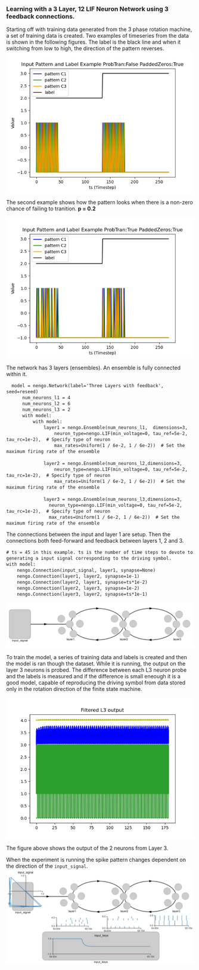 ### Learning with a 3 Layer, 12 LIF Neuron Network using 3 feedback connections.

Starting off with training data generated from the 3 phase rotation machine, a set of training data is created. Two examples of timeseries from the data is shown in the following figures. The label is the black line and when it switching from low to high, the direction of the pattern reverses.
![input_pattern_example_probTran_False_padded_zeros_true](https://github.com/kariefury/rotation-machine-3/blob/main/fig/input_pattern_example_probTran_False_padded_zeros_true.png)

The second example shows how the pattern looks when there is a non-zero chance of failing to tranition. **p = 0.2**

![input_pattern_example_probTran_True_padded_zeros_true](https://github.com/kariefury/rotation-machine-3/blob/main/fig/input_pattern_example_probTran_True_padded_zeros_true.png)

The network has 3 layers (ensembles). An ensemble is fully connected within it.
```
  model = nengo.Network(label='Three Layers with feedback', seed=reseed)
      num_neurons_l1 = 4
      num_neurons_l2 = 6
      num_neurons_l3 = 2
      with model:
          with model:
              layer1 = nengo.Ensemble(num_neurons_l1,  dimensions=3, 
                  neuron_type=nengo.LIF(min_voltage=0, tau_ref=5e-2, tau_rc=1e-2),  # Specify type of neuron
                  max_rates=Uniform(1 / 6e-2, 1 / 6e-2))  # Set the maximum firing rate of the ensemble
              
              layer2 = nengo.Ensemble(num_neurons_l2,dimensions=3,
                  neuron_type=nengo.LIF(min_voltage=0, tau_ref=5e-2, tau_rc=1e-2),  # Specify type of neuron
                  max_rates=Uniform(1 / 6e-2, 1 / 6e-2))  # Set the maximum firing rate of the ensemble
              
              layer3 = nengo.Ensemble(num_neurons_l3,dimensions=3,
                neuron_type=nengo.LIF(min_voltage=0, tau_ref=5e-2, tau_rc=1e-2),  # Specify type of neuron
                max_rates=Uniform(1 / 6e-2, 1 / 6e-2))  # Set the maximum firing rate of the ensemble
```

The connections between the input and layer 1 are setup. Then the connections both feed-forward and feedback between layers 1, 2 and 3.

```
# ts = 45 in this example. ts is the number of time steps to devote to generating a input signal corresponding to the driving symbol.
with model:
    nengo.Connection(input_signal, layer1, synapse=None)
    nengo.Connection(layer1, layer2, synapse=1e-1)
    nengo.Connection(layer2, layer1, synapse=ts*1e-2)
    nengo.Connection(layer2, layer3, synapse=1e-2)
    nengo.Connection(layer3, layer2, synapse=ts*1e-1)
```

![three-layers-feedback](https://github.com/kariefury/rotation-machine-3/blob/main/fig/three-layers-feedback.png)

To train the model, a series of training data and labels is created and then the model is ran though the dataset.
While it is running, the output on the layer 3 neurons is probed.
The difference between each L3 neuron probe and the labels is measured and if the difference is small eneough it is a good model, capable of reproducing the driving symbol from data stored only in the rotation direction of the finite state machine.

![3layersfeedbck_neuronsl3_2time180s](https://github.com/kariefury/rotation-machine-3/blob/main/fig/3layersfeedbck_neuronsl3_2time180s.png)

The figure above shows the output of the 2 neurons from Layer 3.

When the experiment is running the spike pattern changes dependent on the direction of the ```input_signal```.
![Input Signal](https://github.com/kariefury/rotation-machine-3/blob/main/fig/three-layers-feedback-plots.png)
